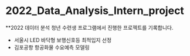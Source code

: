 # 2022_Data_Analysis_Intern_project

**2022 데이터 분석 청년 수련생 프로그램에서 진행한 프로젝트를 기록합니다.

* 서울시 LED 바닥형 보행신호등 최적입지 선정
* 김포공항 항공화물 수요예측 모델링
